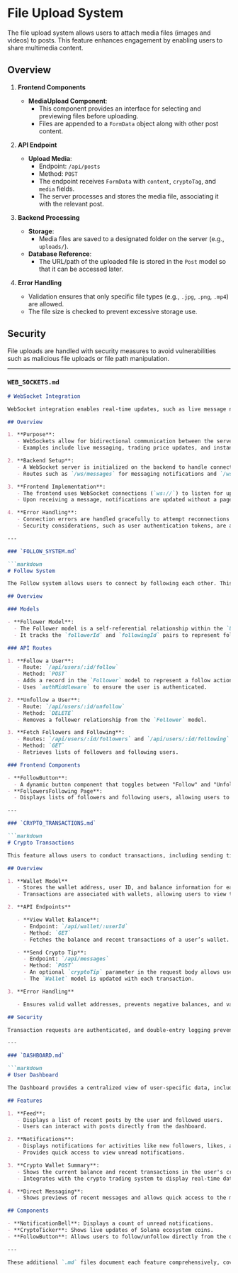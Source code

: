 # File Upload System

The file upload system allows users to attach media files (images and videos) to posts. This feature enhances engagement by enabling users to share multimedia content.

## Overview

1. **Frontend Components**

   - **MediaUpload Component**:
     - This component provides an interface for selecting and previewing files before uploading.
     - Files are appended to a `FormData` object along with other post content.

2. **API Endpoint**

   - **Upload Media**:
     - Endpoint: `/api/posts`
     - Method: `POST`
     - The endpoint receives `FormData` with `content`, `cryptoTag`, and `media` fields.
     - The server processes and stores the media file, associating it with the relevant post.

3. **Backend Processing**

   - **Storage**:
     - Media files are saved to a designated folder on the server (e.g., `uploads/`).
   - **Database Reference**:
     - The URL/path of the uploaded file is stored in the `Post` model so that it can be accessed later.

4. **Error Handling**

   - Validation ensures that only specific file types (e.g., `.jpg`, `.png`, `.mp4`) are allowed.
   - The file size is checked to prevent excessive storage use.

## Security

File uploads are handled with security measures to avoid vulnerabilities such as malicious file uploads or file path manipulation.

---

### `WEB_SOCKETS.md`

```markdown
# WebSocket Integration

WebSocket integration enables real-time updates, such as live message notifications and trading price updates.

## Overview

1. **Purpose**:
   - WebSockets allow for bidirectional communication between the server and the client, providing real-time functionality.
   - Examples include live messaging, trading price updates, and instant notifications.

2. **Backend Setup**:
   - A WebSocket server is initialized on the backend to handle connections from clients.
   - Routes such as `/ws/messages` for messaging notifications and `/ws/notifications` for other alerts are established.

3. **Frontend Implementation**:
   - The frontend uses WebSocket connections (`ws://`) to listen for updates.
   - Upon receiving a message, notifications are updated without a page refresh.

4. **Error Handling**:
   - Connection errors are handled gracefully to attempt reconnections if the WebSocket connection fails.
   - Security considerations, such as user authentication tokens, are applied to secure WebSocket channels.

---

### `FOLLOW_SYSTEM.md`

```markdown
# Follow System

The Follow system allows users to connect by following each other. This document describes the structure, API endpoints, and interactions for following/unfollowing users.

## Overview

### Models

- **Follower Model**:
  - The Follower model is a self-referential relationship within the `User` model.
  - It tracks the `followerId` and `followingId` pairs to represent follower relationships.

### API Routes

1. **Follow a User**:
   - Route: `/api/users/:id/follow`
   - Method: `POST`
   - Adds a record in the `Follower` model to represent a follow action.
   - Uses `authMiddleware` to ensure the user is authenticated.

2. **Unfollow a User**:
   - Route: `/api/users/:id/unfollow`
   - Method: `DELETE`
   - Removes a follower relationship from the `Follower` model.

3. **Fetch Followers and Following**:
   - Routes: `/api/users/:id/followers` and `/api/users/:id/following`
   - Method: `GET`
   - Retrieves lists of followers and following users.

### Frontend Components

- **FollowButton**:
  - A dynamic button component that toggles between "Follow" and "Unfollow" based on the user's current relationship status.
- **FollowersFollowing Page**:
  - Displays lists of followers and following users, allowing users to navigate social connections.

---

### `CRYPTO_TRANSACTIONS.md`

```markdown
# Crypto Transactions

This feature allows users to conduct transactions, including sending tips in crypto, viewing their wallet balances, and managing transaction history.

## Overview

1. **Wallet Model**
   - Stores the wallet address, user ID, and balance information for each user.
   - Transactions are associated with wallets, allowing users to view their crypto balances and recent transactions.

2. **API Endpoints**

   - **View Wallet Balance**:
     - Endpoint: `/api/wallet/:userId`
     - Method: `GET`
     - Fetches the balance and recent transactions of a user’s wallet.

   - **Send Crypto Tip**:
     - Endpoint: `/api/messages`
     - Method: `POST`
     - An optional `cryptoTip` parameter in the request body allows users to send tips along with messages.
     - The `Wallet` model is updated with each transaction.

3. **Error Handling**

   - Ensures valid wallet addresses, prevents negative balances, and validates transaction amounts.

## Security

Transaction requests are authenticated, and double-entry logging prevents duplicate transactions and ensures data consistency.

---

### `DASHBOARD.md`

```markdown
# User Dashboard

The Dashboard provides a centralized view of user-specific data, including recent activities, crypto wallet balance, and personalized feed.

## Features

1. **Feed**:
   - Displays a list of recent posts by the user and followed users.
   - Users can interact with posts directly from the dashboard.

2. **Notifications**:
   - Displays notifications for activities like new followers, likes, and comments.
   - Provides quick access to view unread notifications.

3. **Crypto Wallet Summary**:
   - Shows the current balance and recent transactions in the user's crypto wallet.
   - Integrates with the crypto trading system to display real-time data.

4. **Direct Messaging**:
   - Shows previews of recent messages and allows quick access to the messaging system.

## Components

- **NotificationBell**: Displays a count of unread notifications.
- **CryptoTicker**: Shows live updates of Solana ecosystem coins.
- **FollowButton**: Allows users to follow/unfollow directly from the dashboard.

---

These additional `.md` files document each feature comprehensively, covering the underlying logic, API interactions, and key components. These docs should make it easier for developers to maintain, extend, and understand each feature in isolation or as part of the entire application.
